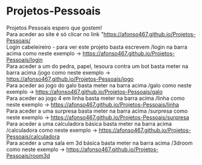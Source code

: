 # Projetos-Pessoais
Projetos Pessoais espero que gostem!<br>
Para aceder ao site é só clicar no link "https://afonso467.github.io/Projetos-Pessoais/<br>
Login cabeleireiro - para ver este projeto basta escrevem /login na barra acima como neste exemplo -> https://afonso467.github.io/Projetos-Pessoais/login<br>
Para aceder a um do pedra, papel, tesoura contra um bot basta meter na barra acima /jogo como neste exemplo -> https://afonso467.github.io/Projetos-Pessoais/jogo<br>
Para aceder ao jogo do galo basta meter na barra acima /galo como neste exemplo -> https://afonso467.github.io/Projetos-Pessoais/galo<br>
Para aceder ao jogo 4 em linha basta meter na barra acima /linha como neste exemplo -> https://afonso467.github.io/Projetos-Pessoais/linha<br>
Para aceder a uma surpresa basta meter na barra acima /surpresa como neste exemplo -> https://afonso467.github.io/Projetos-Pessoais/surpresa<br>
Para aceder a uma calculadora básica basta meter na barra acima /calculadora como neste exemplo -> https://afonso467.github.io/Projetos-Pessoais/calculadora<br>
Para aceder a uma sala em 3d básica basta meter na barra acima /3droom como neste exemplo -> https://afonso467.github.io/Projetos-Pessoais/room3d<br>
